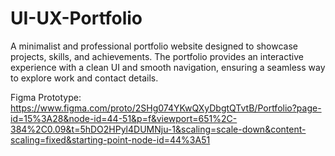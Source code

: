# UI-UX-Portfolio


A minimalist and professional portfolio website designed to showcase projects, skills, and achievements. The portfolio provides an interactive experience with a clean UI and smooth navigation, ensuring a seamless way to explore work and contact details.


Figma Prototype:
https://www.figma.com/proto/2SHg074YKwQXyDbgtQTvtB/Portfolio?page-id=15%3A28&node-id=44-51&p=f&viewport=651%2C-384%2C0.09&t=5hDO2HPyl4DUMNju-1&scaling=scale-down&content-scaling=fixed&starting-point-node-id=44%3A51
